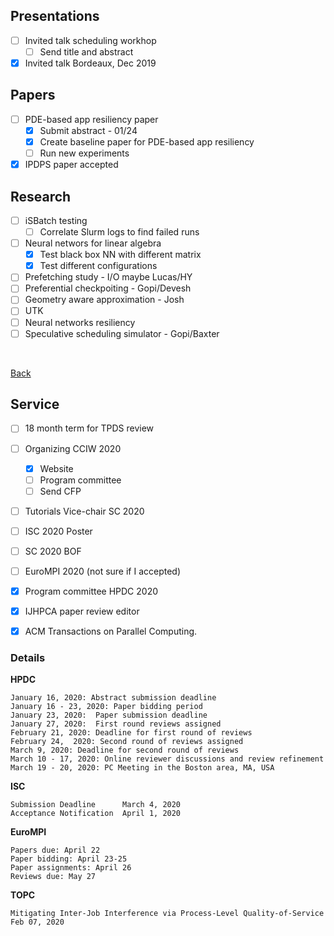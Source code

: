 ## Presentations
  
- [ ] Invited talk scheduling workhop
  - [ ] Send title and abstract
- [x] Invited talk Bordeaux, Dec 2019

## Papers

- [ ] PDE-based app resiliency paper
   - [x] Submit abstract - 01/24
   - [x] Create baseline paper for PDE-based app resiliency
   - [ ] Run new experiments
- [x] IPDPS paper accepted

## Research

- [ ] iSBatch testing
   - [ ] Correlate Slurm logs to find failed runs
- [ ] Neural networs for linear algebra
   - [x] Test black box NN with different matrix
   - [x] Test different configurations
- [ ] Prefetching study - I/O maybe Lucas/HY
- [ ] Preferential checkpoiting - Gopi/Devesh
- [ ] Geometry aware approximation - Josh
- [ ] UTK
- [ ] Neural networks resiliency
- [ ] Speculative scheduling simulator - Gopi/Baxter

<br/>

[Back](index.md)

## Service

- [ ] 18 month term for TPDS review
- [ ] Organizing CCIW 2020
   - [x] Website
   - [ ] Program committee
   - [ ] Send CFP
- [ ] Tutorials Vice-chair SC 2020
- [ ] ISC 2020 Poster
- [ ] SC 2020 BOF
- [ ] EuroMPI 2020 (not sure if I accepted)
- [x] Program committee HPDC 2020
- [x] IJHPCA paper review editor
- [x] ACM Transactions on Parallel Computing.


### Details

**HPDC**

```
January 16, 2020: Abstract submission deadline
January 16 - 23, 2020: Paper bidding period
January 23, 2020:  Paper submission deadline
January 27, 2020:  First round reviews assigned
February 21, 2020: Deadline for first round of reviews
February 24,  2020: Second round of reviews assigned
March 9, 2020: Deadline for second round of reviews
March 10 - 17, 2020: Online reviewer discussions and review refinement
March 19 - 20, 2020: PC Meeting in the Boston area, MA, USA
```

**ISC**

```
Submission Deadline      March 4, 2020
Acceptance Notification  April 1, 2020
```


**EuroMPI**

```
Papers due: April 22
Paper bidding: April 23-25
Paper assignments: April 26
Reviews due: May 27
```

**TOPC**

```
Mitigating Inter-Job Interference via Process-Level Quality-of-Service
Feb 07, 2020
```
